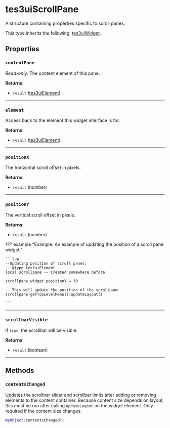 # tes3uiScrollPane
<div class="search_terms" style="display: none">tes3uiscrollpane, scrollpane</div>

<!---
	This file is autogenerated. Do not edit this file manually. Your changes will be ignored.
	More information: https://github.com/MWSE/MWSE/tree/master/docs
-->

A structure containing properties specific to scroll panes.

This type inherits the following: [tes3uiWidget](../types/tes3uiWidget.md).
## Properties

### `contentPane`
<div class="search_terms" style="display: none">contentpane</div>

*Read-only*. The content element of this pane.

**Returns**:

* `result` ([tes3uiElement](../types/tes3uiElement.md))

***

### `element`
<div class="search_terms" style="display: none">element</div>

Access back to the element this widget interface is for.

**Returns**:

* `result` ([tes3uiElement](../types/tes3uiElement.md))

***

### `positionX`
<div class="search_terms" style="display: none">positionx</div>

The horizontal scroll offset in pixels.

**Returns**:

* `result` (number)

***

### `positionY`
<div class="search_terms" style="display: none">positiony</div>

The vertical scroll offset in pixels.

**Returns**:

* `result` (number)

??? example "Example: An example of updating the position of a scroll pane widget."

	```lua
	--Updating position of scroll panes:
	---@type tes3uiElement
	local scrollpane -- Created somewhere before
	
	scrollpane.widget.positionY = 30
	
	-- This will update the position of the scrollpane
	scrollpane:getTopLevelMenu():updateLayout()

	```

***

### `scrollbarVisible`
<div class="search_terms" style="display: none">scrollbarvisible</div>

If `true`, the scrollbar will be visible.

**Returns**:

* `result` (boolean)

***

## Methods

### `contentsChanged`
<div class="search_terms" style="display: none">contentschanged</div>

Updates the scrollbar slider and scrollbar limits after adding or removing elements to the content container. Because content size depends on layout, this must be run after calling `updateLayout` on the widget element. Only required if the content size changes.

```lua
myObject:contentsChanged()
```

